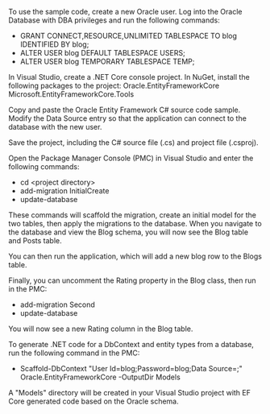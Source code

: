 To use the sample code, create a new Oracle user. Log into the Oracle Database with DBA privileges and run the following commands:

* GRANT CONNECT,RESOURCE,UNLIMITED TABLESPACE TO blog IDENTIFIED BY blog;
* ALTER USER blog DEFAULT TABLESPACE USERS;
* ALTER USER blog TEMPORARY TABLESPACE TEMP;

In Visual Studio, create a .NET Core console project. In NuGet, install the following packages to the project:
Oracle.EntityFrameworkCore
Microsoft.EntityFrameworkCore.Tools

Copy and paste the Oracle Entity Framework C# source code sample.
Modify the Data Source entry so that the application can connect to the database with the new user.

Save the project, including the C# source file (.cs) and project file (.csproj).

Open the Package Manager Console (PMC) in Visual Studio and enter the following commands:
* cd \<project directory>
* add-migration InitialCreate
* update-database

These commands will scaffold the migration, create an initial model for the two tables, then apply the migrations to the database.
When you navigate to the database and view the Blog schema, you will now see the Blog table and Posts table.

You can then run the application, which will add a new blog row to the Blogs table.

Finally, you can uncomment the Rating property in the Blog class, then run in the PMC:
* add-migration Second
* update-database

You will now see a new Rating column in the Blog table.

To generate .NET code for a DbContext and entity types from a database, run the following command in the PMC:

* Scaffold-DbContext "User Id=blog;Password=blog;Data Source=<data source>;" Oracle.EntityFrameworkCore -OutputDir Models

A "Models" directory will be created in your Visual Studio project with EF Core generated code based on the Oracle schema.
